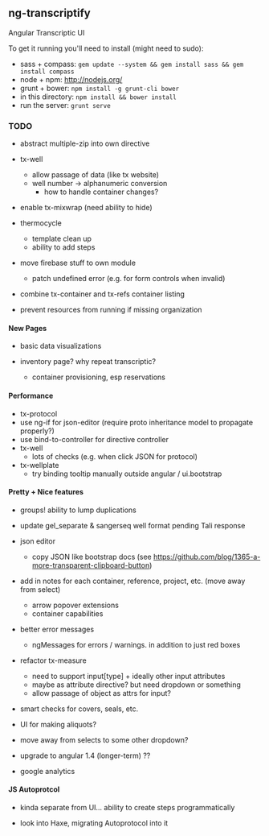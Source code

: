## ng-transcriptify

Angular Transcriptic UI

To get it running you'll need to install (might need to sudo):

- sass + compass: `gem update --system && gem install sass && gem install compass` 
- node + npm: http://nodejs.org/
- grunt + bower: `npm install -g grunt-cli bower`
- in this directory: `npm install && bower install`
- run the server: `grunt serve`

### TODO
- abstract multiple-zip into own directive

- tx-well
  - allow passage of data (like tx website)
  - well number -> alphanumeric conversion
    - how to handle container changes?
  
- enable tx-mixwrap (need ability to hide)
  
- thermocycle
  - template clean up
  - ability to add steps

- move firebase stuff to own module
  - patch undefined error (e.g. for form controls when invalid)
  
- combine tx-container and tx-refs container listing

- prevent resources from running if missing organization

#### New Pages

- basic data visualizations

- inventory page? why repeat transcriptic?
  - container provisioning, esp reservations
  
#### Performance

- tx-protocol
 - use ng-if for json-editor (require proto inheritance model to propagate properly?)
 - use bind-to-controller for directive controller
- tx-well
  - lots of checks (e.g. when click JSON for protocol)
- tx-wellplate  
  - try binding tooltip manually outside angular / ui.bootstrap

#### Pretty + Nice features

- groups! ability to lump duplications

- update gel_separate & sangerseq well format pending Tali response

- json editor
  - copy JSON like bootstrap docs (see https://github.com/blog/1365-a-more-transparent-clipboard-button)

- add in notes for each container, reference, project, etc. (move away from select) 
  - arrow popover extensions
  - container capabilities
    
- better error messages
  - ngMessages for errors / warnings. in addition to just red boxes

- refactor tx-measure
  - need to support input[type] + ideally other input attributes
  - maybe as attribute directive? but need dropdown or something
  - allow passage of object as attrs for input?

- smart checks for covers, seals, etc.

- UI for making aliquots?

- move away from selects to some other dropdown?

- upgrade to angular 1.4 (longer-term) ??

- google analytics


#### JS Autoprotcol

- kinda separate from UI... ability to create steps programmatically

- look into Haxe, migrating Autoprotocol into it
